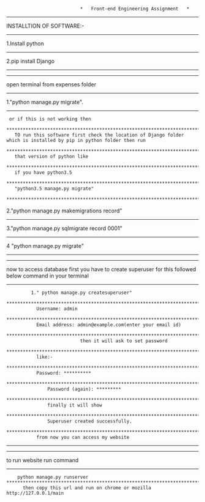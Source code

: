                                *   Front-end Engineering Assignment   *
******************************************************************************************************************************			       
				  
INSTALLTION OF SOFTWARE:-
******************************************************************************************************************************************************************************************************************************************************
1.Install python
*****************************************************************************************************************************************************************************************************************************************************
2.pip install Django
***************************************************************************************************************************
***************************************************************************************************************************
open terminal from expenses folder 
*****************************************************************************************************************************************************************************************************************************************************
   1."python manage.py migrate".
   *****************************************************************************************************************************************************************************************************************************************************
     or if this is not working then 
     *****************************************************************************************************************************************************************************************************************************************************
       TO run this software first check the location of Django folder which is installed by pip in python folder then run 
       *****************************************************************************************************************************************************************************************************************************************************
       that version of python like 
       *****************************************************************************************************************************************************************************************************************************************************
       if you have python3.5
       *****************************************************************************************************************************************************************************************************************************************************
       "python3.5 manage.py migrate"
       *****************************************************************************************************************************************************************************************************************************************************
  2."python manage.py makemigrations record"
  *****************************************************************************************************************************************************************************************************************************************************
  3."python manage.py sqlmigrate record 0001"
  *****************************************************************************************************************************************************************************************************************************************************
  4 "python manage.py migrate"       
*****************************************************************************************************************************

*****************************************************************************************************************************
now to access database first you have to create superuser for this followed below command in your terminal
*****************************************************************************************************************************************************************************************************************************************************
             1." python manage.py createsuperuser"
	     *****************************************************************************************************************************************************************************************************************************************************
	           Username: admin
		   *****************************************************************************************************************************************************************************************************************************************************
	           Email address: admin@example.com(enter your email id)
		   *****************************************************************************************************************************************************************************************************************************************************
	                           then it will ask to set password
				   *****************************************************************************************************************************************************************************************************************************************************
	           like:-
		   *****************************************************************************************************************************************************************************************************************************************************
	           Password: **********
		   *****************************************************************************************************************************************************************************************************************************************************
                   Password (again): *********
		   *****************************************************************************************************************************************************************************************************************************************************
                   finally it will show 		  
		   *****************************************************************************************************************************************************************************************************************************************************
                   Superuser created successfully.
		   *****************************************************************************************************************************************************************************************************************************************************
	           from now you can access my website 
		   
*****************************************************************************************************************************

*******************************************************************************************************************************
 to run website run command
 *****************************************************************************************************************************************************************************************************************************************************
        python manage.py runserver
	*****************************************************************************************************************************************************************************************************************************************************
	      then copy this url and run on chrome or mozilla http://127.0.0.1/main
  
